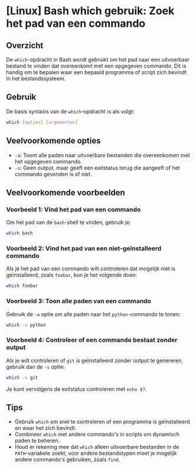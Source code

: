 # [Linux] Bash which gebruik: Zoek het pad van een commando

## Overzicht
De `which`-opdracht in Bash wordt gebruikt om het pad naar een uitvoerbaar bestand te vinden dat overeenkomt met een opgegeven commando. Dit is handig om te bepalen waar een bepaald programma of script zich bevindt in het bestandssysteem.

## Gebruik
De basis syntaxis van de `which`-opdracht is als volgt:

```bash
which [opties] [argumenten]
```

## Veelvoorkomende opties
- `-a`: Toont alle paden naar uitvoerbare bestanden die overeenkomen met het opgegeven commando.
- `-s`: Geen output, maar geeft een exitstatus terug die aangeeft of het commando gevonden is of niet.

## Veelvoorkomende voorbeelden

### Voorbeeld 1: Vind het pad van een commando
Om het pad van de `bash`-shell te vinden, gebruik je:

```bash
which bash
```

### Voorbeeld 2: Vind het pad van een niet-geïnstalleerd commando
Als je het pad van een commando wilt controleren dat mogelijk niet is geïnstalleerd, zoals `foobar`, kun je het volgende doen:

```bash
which foobar
```

### Voorbeeld 3: Toon alle paden van een commando
Gebruik de `-a` optie om alle paden naar het `python`-commando te tonen:

```bash
which -a python
```

### Voorbeeld 4: Controleer of een commando bestaat zonder output
Als je wilt controleren of `git` is geïnstalleerd zonder output te genereren, gebruik dan de `-s` optie:

```bash
which -s git
```
Je kunt vervolgens de exitstatus controleren met `echo $?`.

## Tips
- Gebruik `which` om snel te controleren of een programma is geïnstalleerd en waar het zich bevindt.
- Combineer `which` met andere commando's in scripts om dynamisch paden te beheren.
- Houd er rekening mee dat `which` alleen uitvoerbare bestanden in de `PATH`-variabele zoekt; voor andere bestandstypen moet je mogelijk andere commando's gebruiken, zoals `find`.